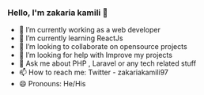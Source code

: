 ### Hello, I'm zakaria kamili 👋


- 🔭 I’m currently working as a web developer
- 🌱 I’m currently learning ReactJs
- 👯 I’m looking to collaborate on opensource projects
- 🤔 I’m looking for help with Improve my projects
- 💬 Ask me about PHP , Laravel or any tech related stuff
- 📫 How to reach me: Twitter - zakariakamili97
- 😄 Pronouns: He/His
